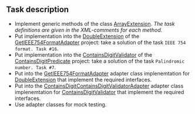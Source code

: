 ## Task description ##

- Implement generic methods of the class [ArrayExtension](GenericMethodsTask/ArrayExtension.cs). *The task definitions are given in the  XML-comments for each method.*
- Put implementation into the [DoubleExtension](IEEE754FormatTask/DoubleExtension.cs) of the [GetIEEE754FormatAdapter](/IEEE754FormatTask) project: take a solution of the task `IEEE 754 format. Task #16`. 
- Put implementation into the [ContainsDigitValidator](ContainsDigitPredicate/ContainsDigitFilter.cs) of the [ContainsDigitPredicate](/ContainsDigitPredicate) project: take a solution of the task `Palindromic number. Task #7`. 
- Put into the [GetIEEE754FormatAdapter](Adapters/GetIEEE754FormatAdapter.cs) adapter class implenemtation for [DoubleExtension](IEEE754FormatTask/DoubleExtension.cs) that implement the required interfaces.
- Put into the [ContainsDigitContainsDigitValidatorAdapter](Adapters/ContainsDigitPredicateAdapter.cs) adapter class implenemtation for [ContainsDigitValidator](ContainsDigitPredicate/ContainsDigitFilter.cs) that implement the required interfaces. 
- Use adapter classes for mock testing.